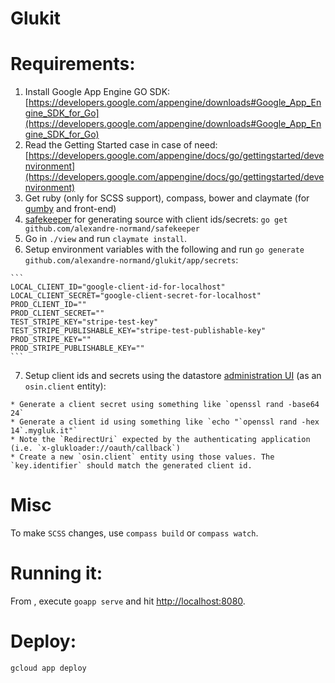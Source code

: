 Glukit
======

Requirements:
=============
  1. Install Google App Engine GO SDK:
  [https://developers.google.com/appengine/downloads#Google_App_Engine_SDK_for_Go](https://developers.google.com/appengine/downloads#Google_App_Engine_SDK_for_Go)
  2. Read the Getting Started case in case of need:
  [https://developers.google.com/appengine/docs/go/gettingstarted/devenvironment](https://developers.google.com/appengine/docs/go/gettingstarted/devenvironment)
  3. Get ruby (only for SCSS support), compass, bower and claymate (for [gumby](http://www.gumbyframework.com) and front-end) 
  4. [safekeeper](https://github.com/alexandre-normand/safekeeper) for generating source with client ids/secrets: `go get github.com/alexandre-normand/safekeeper`  
  5. Go in `./view` and run `claymate install`. 
  6. Setup environment variables with the following and run `go generate github.com/alexandre-normand/glukit/app/secrets`:
    
    ```
    LOCAL_CLIENT_ID="google-client-id-for-localhost"
    LOCAL_CLIENT_SECRET="google-client-secret-for-localhost"
    PROD_CLIENT_ID=""
    PROD_CLIENT_SECRET=""
    TEST_STRIPE_KEY="stripe-test-key"
    TEST_STRIPE_PUBLISHABLE_KEY="stripe-test-publishable-key"
    PROD_STRIPE_KEY=""
    PROD_STRIPE_PUBLISHABLE_KEY=""
    ```

  7. Setup client ids and secrets using the datastore [administration UI](https://console.cloud.google.com/datastore/entities/query?project=glukit&ns=&kind=osin.client) (as an `osin.client` entity):
  
    * Generate a client secret using something like `openssl rand -base64 24`
    * Generate a client id using something like `echo "`openssl rand -hex 14`.mygluk.it"`
    * Note the `RedirectUri` expected by the authenticating application (i.e. `x-glukloader://oauth/callback`)
    * Create a new `osin.client` entity using those values. The `key.identifier` should match the generated client id.

Misc
====
To make `SCSS` changes, use `compass build` or `compass watch`.

Running it:
===========
From <repo path>, execute `goapp serve` and hit [http://localhost:8080](http://localhost:8080).

Deploy:
=======
`gcloud app deploy`